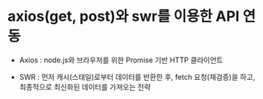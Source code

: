 # axios(get, post)와 swr를 이용한 API 연동 

- Axios : node.js와 브라우저를 위한 Promise 기반 HTTP 클라이언트

- SWR : 먼저 캐시(스태일)로부터 데이터를 반환한 후, fetch 요청(재검증)을 하고, 최종적으로 최신화된 데이터를 가져오는 전략
